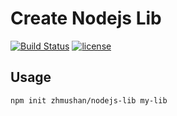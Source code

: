 # Create Nodejs Lib

[![Build Status][ci_image]][ci_url] [![license][license_image]][license_url]

[ci_image]: https://github.com/zhmushan/create-nodejs-lib/workflows/ci/badge.svg
[ci_url]: https://github.com/zhmushan/create-nodejs-lib/actions
[license_image]:
  https://img.shields.io/github/license/zhmushan/create-nodejs-lib.svg
[license_url]: https://github.com/zhmushan/create-nodejs-lib/blob/master/LICENSE

## Usage

```sh
npm init zhmushan/nodejs-lib my-lib
```
